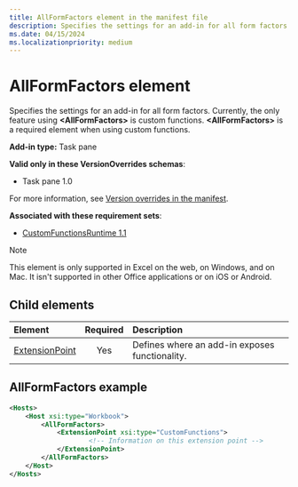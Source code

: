 ```yaml
---
title: AllFormFactors element in the manifest file
description: Specifies the settings for an add-in for all form factors. 
ms.date: 04/15/2024
ms.localizationpriority: medium
---
```


# AllFormFactors element

Specifies the settings for an add-in for all form factors. Currently, the only feature using **\<AllFormFactors\>** is custom functions. **\<AllFormFactors\>** is a required element when using custom functions.

**Add-in type:** Task pane

**Valid only in these VersionOverrides schemas**:

- Task pane 1.0

For more information, see [Version overrides in the manifest](/office/dev/add-ins/develop/add-in-manifests#version-overrides-in-the-manifest).

**Associated with these requirement sets**:

- [CustomFunctionsRuntime 1.1](../requirement-sets/excel/custom-functions-requirement-sets.md)

> [!NOTE]
> This element is only supported in Excel on the web, on Windows, and on Mac. It isn't supported in other Office applications or on iOS or Android.

## Child elements

|  Element |  Required  |  Description  |
|:-----|:-----:|:-----|
|  [ExtensionPoint](extensionpoint.md) |  Yes |  Defines where an add-in exposes functionality. |

## AllFormFactors example

```xml
<Hosts>
    <Host xsi:type="Workbook">
        <AllFormFactors>
            <ExtensionPoint xsi:type="CustomFunctions">
                    <!-- Information on this extension point -->
            </ExtensionPoint>
        </AllFormFactors>
    </Host>
</Hosts>
```
